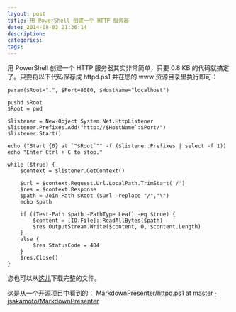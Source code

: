 ```yaml
---
layout: post
title: 用 PowerShell 创建一个 HTTP 服务器
date: 2014-08-03 21:36:14
description:
categories:
tags:
---
```

用 PowerShell 创建一个 HTTP 服务器其实非常简单，只要 0.8 KB 的代码就搞定了。只要将以下代码保存成 httpd.ps1 并在您的 www 资源目录里执行即可：

    param($Root=".", $Port=8080, $HostName="localhost")

    pushd $Root
    $Root = pwd

    $listener = New-Object System.Net.HttpListener
    $listener.Prefixes.Add("http://$HostName`:$Port/")
    $listener.Start()

    echo ("Start {0} at `"$Root`"" -f ($listener.Prefixes | select -f 1))
    echo "Enter Ctrl + C to stop."

    while ($true) {
        $context = $listener.GetContext()

        $url = $context.Request.Url.LocalPath.TrimStart('/')
        $res = $context.Response
        $path = Join-Path $Root ($url -replace "/","\")
        echo $path

        if ((Test-Path $path -PathType Leaf) -eq $true) {
            $content = [IO.File]::ReadAllBytes($path)
            $res.OutputStream.Write($content, 0, $content.Length)
        }
        else {
            $res.StatusCode = 404
        }
        $res.Close()
    }

您也可以从[这儿](/download/httpd.ps1)下载完整的文件。

这是从一个开源项目中看到的：
[MarkdownPresenter/httpd.ps1 at master · jsakamoto/MarkdownPresenter](https://github.com/jsakamoto/MarkdownPresenter/blob/master/httpd.ps1)
